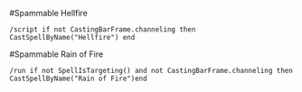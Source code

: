 #Spammable Hellfire
```
/script if not CastingBarFrame.channeling then CastSpellByName("Hellfire") end
```
 

#Spammable Rain of Fire
```
/run if not SpellIsTargeting() and not CastingBarFrame.channeling then CastSpellByName("Rain of Fire")end
```